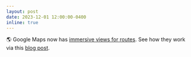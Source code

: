 ```yaml
---
layout: post
date: 2023-12-01 12:00:00-0400
inline: true
---
```


:earth_americas: Google Maps now has [immersive views for routes](https://blog.google/products/maps/google-maps-october-2023-update/). See how they work via this [blog post](https://blog.google/products/maps/google-maps-immersive-view-routes/).
